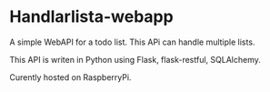 # Handlarlista-webapp

A simple WebAPI for a todo list. This APi can handle multiple lists.

This API is writen in Python using Flask, flask-restful, SQLAlchemy. 

Curently hosted on RaspberryPi.
